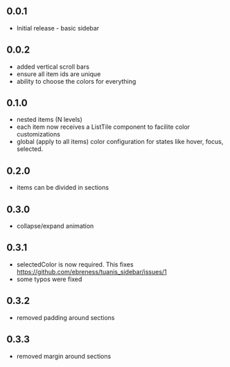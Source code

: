 ## 0.0.1
- Initial release - basic sidebar

## 0.0.2
- added vertical scroll bars
- ensure all item ids are unique
- ability to choose the colors for everything

## 0.1.0
- nested items (N levels)
- each item now receives a ListTile component to facilite color customizations
- global (apply to all items) color configuration for states like hover, focus, selected.

## 0.2.0
- items can be divided in sections

## 0.3.0
- collapse/expand animation

## 0.3.1
- selectedColor is now required. This fixes https://github.com/ebreness/tuanis_sidebar/issues/1
- some typos were fixed

## 0.3.2
- removed padding around sections

## 0.3.3
- removed margin around sections